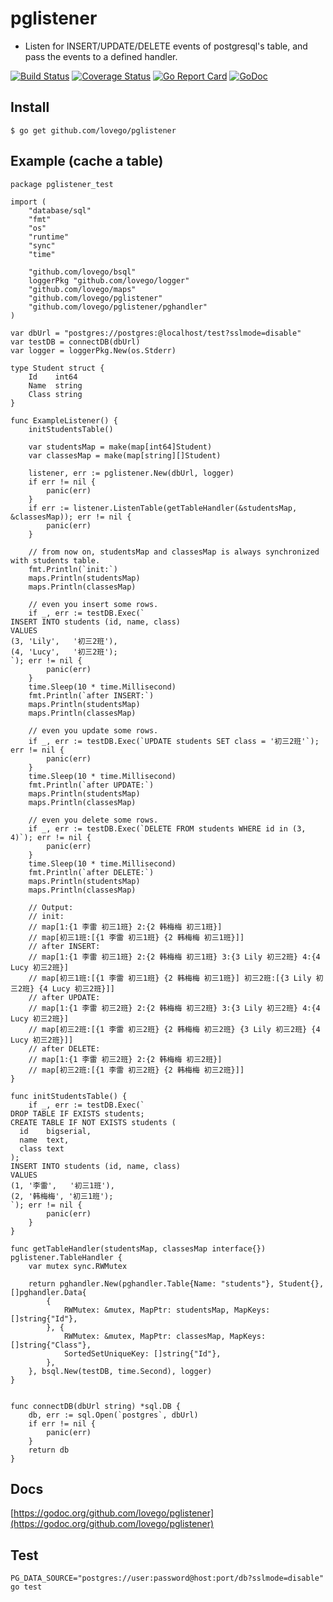 # pglistener
- Listen for INSERT/UPDATE/DELETE events of postgresql's table, and pass the events to a defined handler.

[![Build Status](https://travis-ci.org/lovego/pglistener.svg?branch=master)](https://travis-ci.org/lovego/pglistener)
[![Coverage Status](https://img.shields.io/coveralls/github/lovego/pglistener/master.svg)](https://coveralls.io/github/lovego/pglistener?branch=master)
[![Go Report Card](https://goreportcard.com/badge/github.com/lovego/pglistener)](https://goreportcard.com/report/github.com/lovego/pglistener)
[![GoDoc](https://godoc.org/github.com/lovego/pglistener?status.svg)](https://godoc.org/github.com/lovego/pglistener)

## Install
`$ go get github.com/lovego/pglistener`

## Example (cache a table)
```
package pglistener_test

import (
    "database/sql"
    "fmt"
    "os"
    "runtime"
    "sync"
    "time"

    "github.com/lovego/bsql"
    loggerPkg "github.com/lovego/logger"
    "github.com/lovego/maps"
    "github.com/lovego/pglistener"
    "github.com/lovego/pglistener/pghandler"
)

var dbUrl = "postgres://postgres:@localhost/test?sslmode=disable"
var testDB = connectDB(dbUrl)
var logger = loggerPkg.New(os.Stderr)

type Student struct {
    Id    int64
    Name  string
    Class string
}

func ExampleListener() {
    initStudentsTable()

    var studentsMap = make(map[int64]Student)
    var classesMap = make(map[string][]Student)

    listener, err := pglistener.New(dbUrl, logger)
    if err != nil {
        panic(err)
    }
    if err := listener.ListenTable(getTableHandler(&studentsMap, &classesMap)); err != nil {
        panic(err)
    }

    // from now on, studentsMap and classesMap is always synchronized with students table.
    fmt.Println(`init:`)
    maps.Println(studentsMap)
    maps.Println(classesMap)

    // even you insert some rows.
    if _, err := testDB.Exec(`
INSERT INTO students (id, name, class)
VALUES
(3, 'Lily',   '初三2班'),
(4, 'Lucy',   '初三2班');
`); err != nil {
        panic(err)
    }
    time.Sleep(10 * time.Millisecond)
    fmt.Println(`after INSERT:`)
    maps.Println(studentsMap)
    maps.Println(classesMap)

    // even you update some rows.
    if _, err := testDB.Exec(`UPDATE students SET class = '初三2班'`); err != nil {
        panic(err)
    }
    time.Sleep(10 * time.Millisecond)
    fmt.Println(`after UPDATE:`)
    maps.Println(studentsMap)
    maps.Println(classesMap)

    // even you delete some rows.
    if _, err := testDB.Exec(`DELETE FROM students WHERE id in (3, 4)`); err != nil {
        panic(err)
    }
    time.Sleep(10 * time.Millisecond)
    fmt.Println(`after DELETE:`)
    maps.Println(studentsMap)
    maps.Println(classesMap)

    // Output:
    // init:
    // map[1:{1 李雷 初三1班} 2:{2 韩梅梅 初三1班}]
    // map[初三1班:[{1 李雷 初三1班} {2 韩梅梅 初三1班}]]
    // after INSERT:
    // map[1:{1 李雷 初三1班} 2:{2 韩梅梅 初三1班} 3:{3 Lily 初三2班} 4:{4 Lucy 初三2班}]
    // map[初三1班:[{1 李雷 初三1班} {2 韩梅梅 初三1班}] 初三2班:[{3 Lily 初三2班} {4 Lucy 初三2班}]]
    // after UPDATE:
    // map[1:{1 李雷 初三2班} 2:{2 韩梅梅 初三2班} 3:{3 Lily 初三2班} 4:{4 Lucy 初三2班}]
    // map[初三2班:[{1 李雷 初三2班} {2 韩梅梅 初三2班} {3 Lily 初三2班} {4 Lucy 初三2班}]]
    // after DELETE:
    // map[1:{1 李雷 初三2班} 2:{2 韩梅梅 初三2班}]
    // map[初三2班:[{1 李雷 初三2班} {2 韩梅梅 初三2班}]]
}

func initStudentsTable() {
    if _, err := testDB.Exec(`
DROP TABLE IF EXISTS students;
CREATE TABLE IF NOT EXISTS students (
  id    bigserial,
  name  text,
  class text
);
INSERT INTO students (id, name, class)
VALUES
(1, '李雷',   '初三1班'),
(2, '韩梅梅', '初三1班');
`); err != nil {
        panic(err)
    }
}

func getTableHandler(studentsMap, classesMap interface{}) pglistener.TableHandler {
    var mutex sync.RWMutex

    return pghandler.New(pghandler.Table{Name: "students"}, Student{}, []pghandler.Data{
        {
            RWMutex: &mutex, MapPtr: studentsMap, MapKeys: []string{"Id"},
        }, {
            RWMutex: &mutex, MapPtr: classesMap, MapKeys: []string{"Class"},
            SortedSetUniqueKey: []string{"Id"},
        },
    }, bsql.New(testDB, time.Second), logger)
}


func connectDB(dbUrl string) *sql.DB {
    db, err := sql.Open(`postgres`, dbUrl)
    if err != nil {
        panic(err)
    }
    return db
}
```

## Docs
[https://godoc.org/github.com/lovego/pglistener](https://godoc.org/github.com/lovego/pglistener)

## Test
`PG_DATA_SOURCE="postgres://user:password@host:port/db?sslmode=disable" go test`

